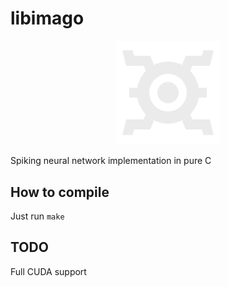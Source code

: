 # libimago
<p align="center" width="100%">
    <img width="33%" src="/imago.png"> 
</p>
Spiking neural network implementation in pure C

## How to compile
Just run `make`

## TODO
Full CUDA support
